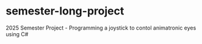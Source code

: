 # semester-long-project
2025 Semester Project - Programming a joystick to contol animatronic eyes using C#
